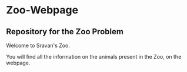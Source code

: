 # Zoo-Webpage
## Repository for the Zoo Problem

Welcome to Sravan's Zoo. 

You will find all the information on the animals present in the Zoo, on the webpage.
